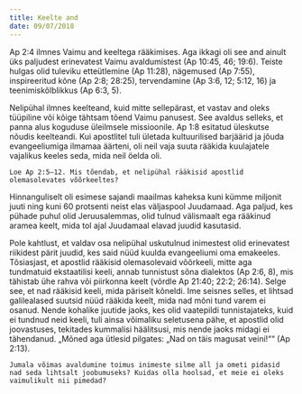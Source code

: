 ```yaml
---
title: Keelte and
date: 09/07/2018
---
```


Ap 2:4 ilmnes Vaimu and keeltega rääkimises. Aga ikkagi oli see and ainult üks
paljudest erinevatest Vaimu avaldumistest (Ap 10:45, 46; 19:6). Teiste hulgas olid
tuleviku etteütlemine (Ap 11:28), nägemused (Ap 7:55), inspireeritud kõne (Ap
2:8; 28:25), tervendamine (Ap 3:6, 12; 5:12, 16) ja teenimiskõlblikkus (Ap 6:3, 5).

Nelipühal ilmnes keelteand, kuid mitte sellepärast, et vastav and oleks tüüpiline
või kõige tähtsam tõend Vaimu panusest. See avaldus selleks, et panna alus
koguduse üleilmsele missioonile. Ap 1:8 esitatud üleskutse nõudis keelteandi.
Kui apostlitel tuli ületada kultuurilised barjäärid ja jõuda evangeeliumiga ilmamaa
äärteni, oli neil vaja suuta rääkida kuulajatele vajalikus keeles seda, mida
neil öelda oli.

`Loe Ap 2:5–12. Mis tõendab, et nelipühal rääkisid apostlid olemasolevates
võõrkeeltes?`

Hinnanguliselt oli esimese sajandi maailmas kaheksa kuni kümme miljonit juuti
ning kuni 60 protsenti neist elas väljaspool Juudamaad. Aga paljud, kes pühade
puhul olid Jeruusalemmas, olid tulnud välismaalt ega rääkinud aramea keelt,
mida tol ajal Juudamaal elavad juudid kasutasid.

Pole kahtlust, et valdav osa nelipühal uskutulnud inimestest olid erinevatest riikidest
pärit juudid, kes said nüüd kuulda evangeeliumi oma emakeeles. Tõsiasjast,
et apostlid rääkisid olemasolevaid võõrkeeli, mitte aga tundmatuid ekstaatilisi
keeli, annab tunnistust sõna dialektos (Ap 2:6, 8), mis tähistab ühe rahva või piirkonna
keelt (võrdle Ap 21:40; 22:2; 26:14). Selge see, et nad rääkisid keeli, mida
päriselt kõneldi. Ime seisnes selles, et lihtsad galilealased suutsid nüüd rääkida
keelt, mida nad mõni tund varem ei osanud. Nende kohalike juutide jaoks, kes
olid vaatepildi tunnistajateks, kuid ei tundnud neid keeli, tuli ainsa võimaliku
seletusena pähe, et apostlid olid joovastuses, tekitades kummalisi häälitsusi,
mis nende jaoks midagi ei tähendanud. „Mõned aga ütlesid pilgates: „Nad on
täis magusat veini!““ (Ap 2:13).

`Jumala võimas avaldumine toimus inimeste silme all ja ometi pidasid nad
seda lihtsalt joobumuseks? Kuidas olla hoolsad, et meie ei oleks vaimulikult
nii pimedad?`

